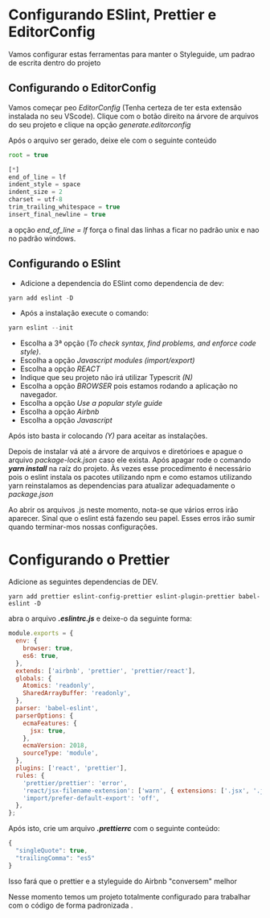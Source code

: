 # Configurando ESlint, Prettier e EditorConfig

Vamos configurar estas ferramentas para manter o Styleguide, um padrao de escrita dentro do projeto

## Configurando o EditorConfig

Vamos começar peo _EditorConfig_ (Tenha certeza de ter esta extensão instalada no seu VScode). Clique com o botão direito na árvore de arquivos do seu projeto e clique na opção _*generate.editorconfig*_

Após o arquivo ser gerado, deixe ele com o seguinte conteúdo

```js
root = true

[*]
end_of_line = lf
indent_style = space
indent_size = 2
charset = utf-8
trim_trailing_whitespace = true
insert_final_newline = true
```

a opção _*end_of_line = lf*_ força o final das linhas a ficar no padrão unix e nao no padrão windows.

## Configurando o ESlint

- Adicione a dependencia do ESlint como dependencia de dev:

```js
yarn add eslint -D
```

- Após a instalação execute o comando:

```js
yarn eslint --init
```

- Escolha a 3ª opção (_To check syntax, find problems, and enforce code style)_.
- Escolha a opção _Javascript modules (import/export)_
- Escolha a opção _*REACT*_
- Indique que seu projeto não irá utilizar Typescrit _*(N)*_
- Escolha a opção _*BROWSER*_ pois estamos rodando a aplicação no navegador.
- Escolha a opção _*Use a popular style guide*_
- Escolha a opção _*Airbnb*_
- Escolha a opção _*Javascript*_

Após isto basta ir colocando _*(Y)*_ para aceitar as instalações.

Depois de instalar vá até a árvore de arquivos e diretórioes e apague o arquivo _package-lock.json_ caso ele exista. Após apagar rode o comando _**yarn install**_ na raíz do projeto. Às vezes esse procedimento é necessário pois o eslint instala os pacotes utilizando npm e como estamos utilizando yarn reinstalamos as dependencias para atualizar adequadamente o _package.json_

Ao abrir os arquivos .js neste momento, nota-se que vários erros irão aparecer. Sinal que o eslint está fazendo seu papel. Esses erros irão sumir quando terminar-mos nossas configurações.

# Configurando o Prettier

Adicione as seguintes dependencias de DEV.

```
yarn add prettier eslint-config-prettier eslint-plugin-prettier babel-eslint -D
```

abra o arquivo _**.eslintrc.js**_ e deixe-o da seguinte forma:

```js
module.exports = {
  env: {
    browser: true,
    es6: true,
  },
  extends: ['airbnb', 'prettier', 'prettier/react'],
  globals: {
    Atomics: 'readonly',
    SharedArrayBuffer: 'readonly',
  },
  parser: 'babel-eslint',
  parserOptions: {
    ecmaFeatures: {
      jsx: true,
    },
    ecmaVersion: 2018,
    sourceType: 'module',
  },
  plugins: ['react', 'prettier'],
  rules: {
    'prettier/prettier': 'error',
    'react/jsx-filename-extension': ['warn', { extensions: ['.jsx', '.js'] }],
    'import/prefer-default-export': 'off',
  },
};
```

Após isto, crie um arquivo _**.prettierrc**_ com o seguinte conteúdo:

```js
{
  "singleQuote": true,
  "trailingComma": "es5"
}
```

Isso fará que o prettier e a styleguide do Airbnb "conversem" melhor

Nesse momento temos um projeto totalmente configurado para trabalhar com o código de forma padronizada .
